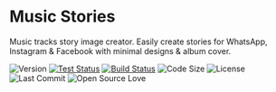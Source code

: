 # Music Stories

Music tracks story image creator. Easily create stories for WhatsApp, Instagram &amp; Facebook with minimal designs &amp; album cover.

![Version](https://img.shields.io/static/v1?label=Version&message=0.0.1&color=yellow)
[![Test Status](https://github.com/ctrleffive/music-stories/workflows/Test/badge.svg)](https://github.com/ctrleffive/music-stories/actions)
[![Build Status](https://github.com/ctrleffive/music-stories/workflows/Build/badge.svg)](https://github.com/ctrleffive/music-stories/actions)
![Code Size](https://img.shields.io/github/languages/code-size/ctrleffive/music-stories?label=Code%20Size)
![License](https://img.shields.io/github/license/ctrleffive/music-stories?label=License)
![Last Commit](https://img.shields.io/github/last-commit/ctrleffive/music-stories?label=Last%20Commit)
![Open Source Love](https://img.shields.io/static/v1?logo=open-source-initiative&style=flat&label=Open%20Source&logoColor=white&color=success&message=Love)